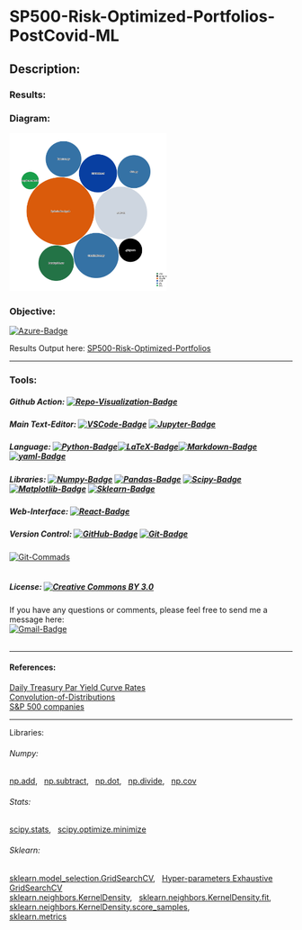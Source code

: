 # **SP500-Risk-Optimized-Portfolios-PostCovid-ML**

## **Description:**

### **Results:**

### **Diagram:**
<img src="diagram.svg" width="280" height="280">

### **Objective:**
[![Azure-Badge](https://img.shields.io/badge/Azure-0089D6?style=flat-square&logo=microsoft-azure&logoColor=white)](https://mango-dune-07a8b7110.1.azurestaticapps.net/?repo=EstebanMqz%2FSP500-Risk-Optimized-Portfolios-PostCovid-ML)<br>


Results Output here: [SP500-Risk-Optimized-Portfolios](https://github.com/EstebanMqz/SP500-Risk-Optimized-Portfolios-PostCovid-ML)

---
### **Tools:**
##### Github Action:&nbsp;[![Repo-Visualization-Badge](https://img.shields.io/badge/Action-Visualization-020521?style=flat-square&logo=github&logoColor=white)](https://githubnext.com/projects/repo-visualization)<br>
##### Main Text-Editor:&nbsp;[![VSCode-Badge](https://img.shields.io/badge/VSCode-007ACC?style=flat-square&logo=visual-studio-code&logoColor=white)](https://code.visualstudio.com/)&nbsp;[![Jupyter-Badge](https://img.shields.io/badge/Jupyter-F37626?style=flat-square&logo=Jupyter&logoColor=white)](https://jupyter.org/try)
##### Language:&nbsp;[![Python-Badge](https://img.shields.io/badge/Python-2b6dd6.svg?style=flat-square&logo=Python&logoColor=green)](https://www.python.org)[![LaTeX-Badge](https://img.shields.io/badge/LaTeX-white.svg?style=flat-square&logo=LaTeX&logoColor=008080)](https://www.latex-project.org)[![Markdown-Badge](https://img.shields.io/badge/Markdown-000000.svg?style=flat-square&logo=Markdown&logoColor=white)](https://www.markdownguide.org)[![yaml-Badge](https://img.shields.io/badge/YAML-000000?style=flat-square&logo=yaml&logoColor=red)](https://yaml.org)<br>
##### Libraries:&nbsp;[![Numpy-Badge](https://img.shields.io/badge/Numpy-013243?style=flat-square&logo=numpy&logoColor=white)](https://numpy.org)&nbsp;[![Pandas-Badge](https://img.shields.io/badge/Pandas-150458?style=flat-square&logo=pandas&logoColor=white)](https://pandas.pydata.org)&nbsp;[![Scipy-Badge](https://img.shields.io/badge/Scipy-darkblue?style=flat-square&logo=scipy&logoColor=white)](https://www.scipy.org)&nbsp;[![Matplotlib-Badge](https://img.shields.io/badge/Matplotlib-000000?style=flat-square&logo=Matplotlib&logoColor=white)](https://matplotlib.org)&nbsp;[![Sklearn-Badge](https://img.shields.io/badge/Sklearn-F7931E?style=flat-square&logo=scikit-learn&logoColor=white)](https://scikit-learn.org/stable/)<br>
##### Web-Interface:&nbsp;[![React-Badge](https://img.shields.io/badge/React-61DAFB?style=flat-square&logo=react&logoColor=black)](https://create-react-app.dev)&nbsp;<br>
##### Version Control:&nbsp;[![GitHub-Badge](https://img.shields.io/badge/GitHub-100000?style=flat-square&logo=github&logoColor=white)](https://github.com)&nbsp;[![Git-Badge](https://img.shields.io/badge/Git-F05032.svg?style=flat-square&logo=Git&logoColor=white)](https://git-scm.com)<br>
[![Git-Commads](https://img.shields.io/badge/Git%20Commands-gray?style=flat-square&logo=git&logoColor=white)](https://github.com/EstebanMqz/Git-Commands)<br><br>

##### License:&nbsp;[![Creative Commons BY 3.0](https://img.shields.io/badge/License-CC%20BY%203.0-lightgrey.svg?style=flat-square)](https://creativecommons.org/licenses/by/3.0/)<br>


If you have any questions or comments, please feel free to send me a message here:<br>
[![Gmail-Badge](https://img.shields.io/badge/Gmail-D14836?style=flat-square&logo=gmail&logoColor=white)](mailto:emarquez1895@gmail)
<br><br>

----
#### References:
[Daily Treasury Par Yield Curve Rates](https://home.treasury.gov/resource-center/data-chart-center/interest-rates/TextView?type=daily_treasury_yield_curve&field_tdr_date_value_month=202304)<br>
[Convolution-of-Distributions](https://en.wikipedia.org/wiki/Convolution_of_probability_distributions)<br>
[S&P 500 companies](https://en.wikipedia.org/wiki/List_of_S%26P_500_companies)<br>

---
Libraries:<br>
###### Numpy: <br>
[np.add](https://numpy.org/doc/stable/reference/generated/numpy.add.html), &nbsp; [np.subtract](https://numpy.org/doc/stable/reference/generated/numpy.subtract.html), &nbsp; [np.dot](https://numpy.org/doc/stable/reference/generated/numpy.dot.html), &nbsp; [np.divide](https://numpy.org/doc/stable/reference/generated/numpy.divide.html), &nbsp; [np.cov](https://numpy.org/doc/stable/reference/generated/numpy.cov.html)<br>
###### Stats: <br>
[scipy.stats](https://docs.scipy.org/doc/scipy/reference/stats.html), &nbsp; [scipy.optimize.minimize](https://docs.scipy.org/doc/scipy/reference/generated/scipy.optimize.minimize.html) <br>
###### Sklearn: <br>
[sklearn.model_selection.GridSearchCV](https://scikit-learn.org/stable/modules/generated/sklearn.model_selection.GridSearchCV.html), &nbsp; [Hyper-parameters Exhaustive GridSearchCV](https://scikit-learn.org/stable/modules/grid_search.html)<br>
[sklearn.neighbors.KernelDensity](https://scikit-learn.org/stable/modules/generated/sklearn.neighbors.KernelDensity.html), &nbsp; [sklearn.neighbors.KernelDensity.fit](https://scikit-learn.org/stable/modules/generated/sklearn.neighbors.KernelDensity.html#sklearn.neighbors.KernelDensity.fit), &nbsp; [sklearn.neighbors.KernelDensity.score_samples](https://scikit-learn.org/stable/modules/generated/sklearn.neighbors.KernelDensity.html#sklearn.neighbors.KernelDensity.score_samples), &nbsp; <br>
[sklearn.metrics](https://scikit-learn.org/stable/modules/model_evaluation.html)<br>
